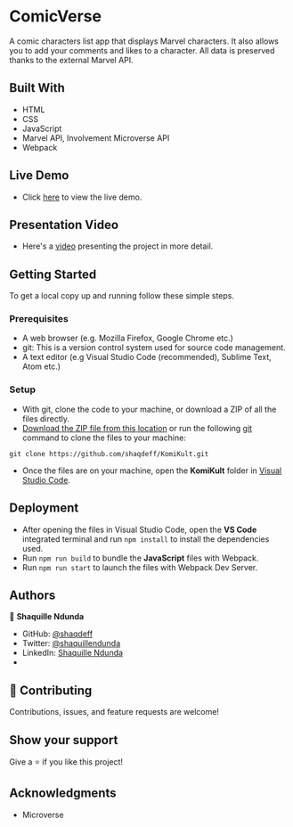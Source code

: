 # ComicVerse
A comic characters list app that displays Marvel characters. It also allows you to add your comments and likes to a character. All data is preserved thanks to the external Marvel API.

## Built With
- HTML
- CSS
- JavaScript
- Marvel API, Involvement Microverse API
- Webpack 

## Live Demo
- Click [here](https://zoeayilara.github.io/ComicVerse/) to view the live demo.

## Presentation Video
- Here's a [video](https://www.loom.com/share/af0372bbe7704093b08f1c9e4006bc1c) presenting the project in more detail.

## Getting Started
To get a local copy up and running follow these simple steps.

### Prerequisites
- A web browser (e.g. Mozilla Firefox, Google Chrome etc.)
- git: This is a version control system used for source code management.
- A text editor (e.g Visual Studio Code (recommended), Sublime Text, Atom etc.)

### Setup
- With git, clone the code to your machine, or download a ZIP of all the files directly.
- [Download the ZIP file from this location](https://github.com/shaqdeff/KomiKult/archive/refs/heads/develop.zip) or run the following [git](https://git-scm.com/) command to clone the files to your machine:
```
git clone https://github.com/shaqdeff/KomiKult.git
```
- Once the files are on your machine, open the **KomiKult** folder in [Visual Studio Code](https://code.visualstudio.com/download).

## Deployment
- After opening the files in Visual Studio Code, open the **VS Code** integrated terminal and run ``` npm install ``` to install the dependencies used.
- Run ``` npm run build ``` to bundle the **JavaScript** files with Webpack.
- Run ``` npm run start ``` to launch the files with Webpack Dev Server.

## Authors
👤 **Shaquille Ndunda**
- GitHub: [@shaqdeff](https://github.com/shaqdeff)
- Twitter: [@shaquillendunda](https://twitter.com/shaquillendunda)
- LinkedIn: [Shaquille Ndunda](https://www.linkedin.com/in/shaquille-ndunda-b13a95107/)
- 

## 🤝 Contributing
Contributions, issues, and feature requests are welcome!

## Show your support
Give a ⭐️ if you like this project!

## Acknowledgments
- Microverse
